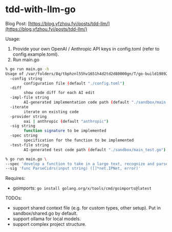 # tdd-with-llm-go

Blog Post:
[https://blog.yfzhou.fyi/posts/tdd-llm/](https://blog.yfzhou.fyi/posts/tdd-llm/)

Usage:
1. Provide your own OpenAI / Anthropic API keys in config.toml (refer to config.example.toml).
2. Run main.go
```sh
% go run main.go -h
Usage of /var/folders/8q/tbphznl55hv1651h4d2td2d80000gn/T/go-build1989261082/b001/exe/main:
  -config string
    	configuration file (default "./config.toml")
  -diff
    	show code diff for each AI edit
  -impl-file string
    	AI-generated implementation code path (default "./sandbox/main.go")
  -iterate
    	iterate on existing code
  -provider string
    	oai | anthropic (default "anthropic")
  -sig string
    	function signature to be implemented
  -spec string
    	specification for the function to be implemented
  -test-file string
    	AI-generated test code path (default "./sandbox/main_test.go")

% go run main.go \
--spec 'develop a function to take in a large text, recognize and parse any and all ipv4 and ipv6 addresses and CIDRs contained within it (these may be surrounded by random words or symbols like commas), then return them as a list' \
--sig 'func ParseCidrs(input string) ([]*net.IPNet, error)'
```

Requires:
 - goimports: `go install golang.org/x/tools/cmd/goimports@latest`

TODOs:
 - support shared context file (e.g. for custom types, other setup). Put in sandbox/shared.go by default.
 - support ollama for local models.
 - support complex project structure.

